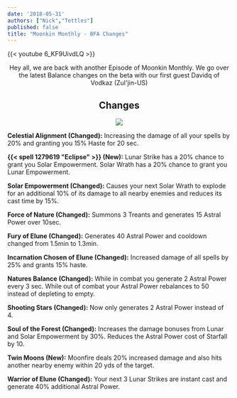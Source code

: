 ```yaml
---
date: '2018-05-31'
authors: ["Nick","Tettles"]
published: false
title: "Moonkin Monthly - BFA Changes"
---
```



{{< youtube 6_KF9UivdLQ >}}

<center>  
Hey all, we are back with another Episode of Moonkin Monthly. We go over the latest Balance changes on the beta with our first guest Davidq of Vodkaz (Zul'jin-US)
</center>

## <center> Changes </center>



<center>
        <img src="https://i.imgur.com/1TRjxUb.png" ></img>
</center>

**Celestial Alignment (Changed):** Increasing the damage of all your spells by 20% and granting you 15% Haste for 20 sec.

**{{< spell 1279619 "Eclipse" >}} (New):** Lunar Strike has a 20% chance to grant you Solar Empowerment. Solar Wrath has a 20% chance to grant you Lunar Empowerment.

**Solar Empowerment (Changed):** Causes your next Solar Wrath to explode for an additional 10% of its damage to all nearby enemies and reduces its cast time by 15%.

**Force of Nature (Changed):** Summons 3 Treants and generates 15 Astral Power over 10sec.

**Fury of Elune (Changed):** Generates 40 Astral Power and cooldown changed from 1.5min to 1.3min.

**Incarnation Chosen of Elune (Changed):** Increased damage of all spells by 25% and grants 15% haste.

**Natures Balance (Changed):** While in combat you generate 2 Astral Power every 3 sec. While out of combat your Astral Power rebalances to 50 instead of depleting to empty.

**Shooting Stars (Changed):** Now only generates 2 Astral Power instead of 4.

**Soul of the Forest (Changed):** Increases the damage bonuses from Lunar and Solar Empowerment by 30%. Reduces the Astral Power cost of Starfall by 10.

**Twin Moons (New):** Moonfire deals 20% increased damage and also hits another nearby enemy within 20 yds of the target.

**Warrior of Elune (Changed):** Your next 3 Lunar Strikes are instant cast and generate 40% additional Astral Power.
